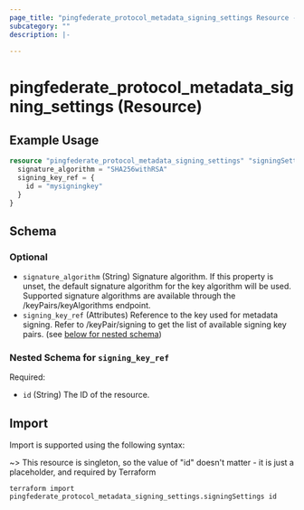 ```yaml
---
page_title: "pingfederate_protocol_metadata_signing_settings Resource - terraform-provider-pingfederate"
subcategory: ""
description: |-
  
---
```


# pingfederate_protocol_metadata_signing_settings (Resource)



## Example Usage

```terraform
resource "pingfederate_protocol_metadata_signing_settings" "signingSettings" {
  signature_algorithm = "SHA256withRSA"
  signing_key_ref = {
    id = "mysigningkey"
  }
}
```

<!-- schema generated by tfplugindocs -->
## Schema

### Optional

- `signature_algorithm` (String) Signature algorithm. If this property is unset, the default signature algorithm for the key algorithm will be used. Supported signature algorithms are available through the /keyPairs/keyAlgorithms endpoint.
- `signing_key_ref` (Attributes) Reference to the key used for metadata signing. Refer to /keyPair/signing to get the list of available signing key pairs. (see [below for nested schema](#nestedatt--signing_key_ref))

<a id="nestedatt--signing_key_ref"></a>
### Nested Schema for `signing_key_ref`

Required:

- `id` (String) The ID of the resource.

## Import

Import is supported using the following syntax:

~> This resource is singleton, so the value of "id" doesn't matter - it is just a placeholder, and required by Terraform

```shell
terraform import pingfederate_protocol_metadata_signing_settings.signingSettings id
```